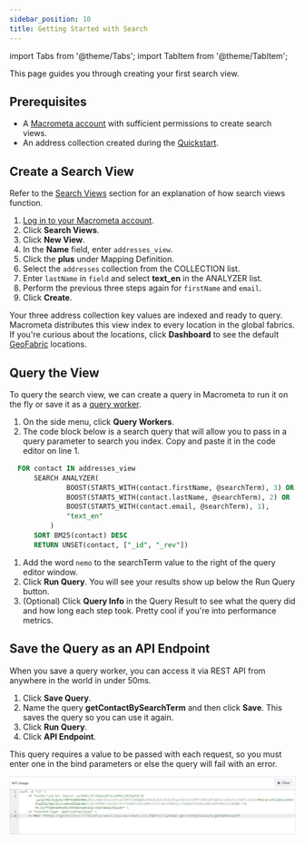 ```yaml
---
sidebar_position: 10
title: Getting Started with Search
---
```


import Tabs from '@theme/Tabs';
import TabItem from '@theme/TabItem';

This page guides you through creating your first search view.

## Prerequisites

- A [Macrometa account](https://auth-play.macrometa.io/) with sufficient permissions to create search views.
- An address collection created during the [Quickstart](https://www.macrometa.com/docs/quickstart).

## Create a Search View

Refer to the [Search Views](views/index.md) section for an explanation of how search views function.

1. [Log in to your Macrometa account](https://auth-play.macrometa.io/).
2. Click **Search Views**.
3. Click **New View**.
4. In the **Name** field, enter `addresses_view`.
5. Click the **plus** under Mapping Definition.
6. Select the `addresses` collection from the COLLECTION list. 
7. Enter `lastName` in `field` and select **text_en** in the ANALYZER list. 
8. Perform the previous three steps again for `firstName` and `email`.
9. Click **Create**.

Your three address collection key values are indexed and ready to query. Macrometa distributes this view index to every location in the global fabrics. If you're curious about the locations, click **Dashboard** to see the default [GeoFabric](geofabrics/index.md) locations.

## Query the View

To query the search view, we can create a query in Macrometa to run it on the fly or save it as a [query worker](../queryworkers/index.md).

1. On the side menu, click **Query Workers**.
1. The code block below is a search query that will allow you to pass in a query parameter to search you index. Copy and paste it in the code editor on line 1.

  ```sql
    FOR contact IN addresses_view
        SEARCH ANALYZER(
                BOOST(STARTS_WITH(contact.firstName, @searchTerm), 3) OR
                BOOST(STARTS_WITH(contact.lastName, @searchTerm), 2) OR 
                BOOST(STARTS_WITH(contact.email, @searchTerm), 1),
                "text_en"
            )
        SORT BM25(contact) DESC
        RETURN UNSET(contact, ["_id", "_rev"])
  ```

1. Add the word `nemo` to the searchTerm value to the right of the query editor window.
1. Click **Run Query**. You will see your results show up below the Run Query button.
1. (Optional) Click **Query Info** in the Query Result to see what the query did and how long each step took. Pretty cool if you're into performance metrics.

## Save the Query as an API Endpoint

When you save a query worker, you can access it via REST API from anywhere in the world in under 50ms.

1. Click **Save Query**.
1. Name the query **getContactBySearchTerm** and then click **Save**. This saves the query so you can use it again.
1. Click **Run Query**.
1. Click **API Endpoint**.

This query requires a value to be passed with each request, so you must enter one in the bind parameters or else the query will fail with an error.

![Create a Query Worker](/img/quickstart/create-query-worker.png)